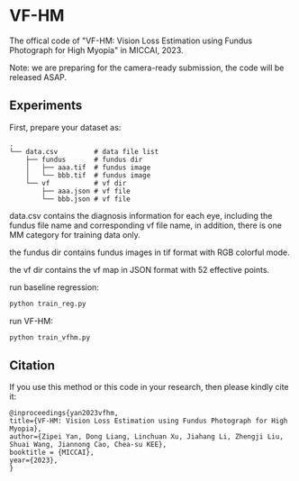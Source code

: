 # VF-HM
The offical code of "VF-HM: Vision Loss Estimation using Fundus Photograph for High Myopia" in MICCAI, 2023.

Note: we are preparing for the camera-ready submission, the code will be released ASAP.

## Experiments

First, prepare your dataset as:
```
.
└── data.csv         # data file list
    ├── fundus       # fundus dir
    │   ├── aaa.tif  # fundus image
    │   └── bbb.tif  # fundus image
    └── vf           # vf dir
        ├── aaa.json # vf file
        └── bbb.json # vf file
```

data.csv contains the diagnosis information for each eye, including the fundus file name and corresponding vf file name, in addition, there is one MM category for training data only.

the fundus dir contains fundus images in tif format with RGB colorful mode.

the vf dir contains the vf map in JSON format with 52 effective points.


run baseline regression:
```bash
python train_reg.py
```

run VF-HM:
```bash
python train_vfhm.py
```



## Citation
If you use this method or this code in your research, then please kindly cite it:
```
@inproceedings{yan2023vfhm,
title={VF-HM: Vision Loss Estimation using Fundus Photograph for High Myopia},
author={Zipei Yan, Dong Liang, Linchuan Xu, Jiahang Li, Zhengji Liu, Shuai Wang, Jiannong Cao, Chea-su KEE},
booktitle = {MICCAI},
year={2023},
}
```

